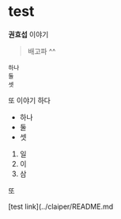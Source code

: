 # test

**권효섭** 이야기
> 배고파 ^^

~~~
하나
둘
셋
~~~

또 이야기 하다

- 하나
- 둘
- 셋

1. 일
2. 이
3. 삼

또 


[test link](../claiper/README.md
